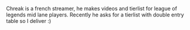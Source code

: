 Chreak is a french streamer, he makes videos and tierlist for league of legends mid lane players. Recently he asks for a tierlist with double entry table so I deliver :)
